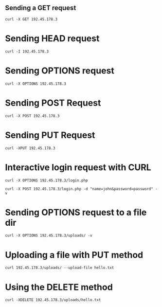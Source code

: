 ## Sending a GET request
```
curl -X GET 192.45.178.3 
```

# Sending HEAD request
```
curl -I 192.45.178.3  
```


# Sending OPTIONS request
```
curl -X OPTIONS 192.45.178.3
```


# Sending POST Request
```
curl -X POST 192.45.178.3
```


# Sending PUT Request
```
curl -XPUT 192.45.178.3
```


# Interactive login request with CURL
```
curl -X OPTIONS 192.45.178.3/login.php 
```


```
curl -X POST 192.45.178.3/login.php -d "name=john&password=password" -v 
```

# Sending OPTIONS request to a file dir
```
curl -X OPTIONS 192.45.178.3/uploads/ -v 
```

# Uploading a file with PUT method
```
curl 192.45.178.3/uploads/ --upload-file hello.txt
```


# Using the DELETE method
```
curl -XDELETE 192.45.178.3/uploads/hello.txt 
```

